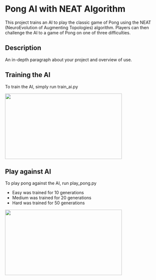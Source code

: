 # Pong AI with NEAT Algorithm

This project trains an AI to play the classic game of Pong using the NEAT (NeuroEvolution of Augmenting Topologies) algorithm. Players can then challenge the AI to a game of Pong on one of three difficulties.

## Description

An in-depth paragraph about your project and overview of use.

## Training the AI

To train the AI, simply run train_ai.py

<img src="PongTrain.gif" width="384" height="216"/>


## Play against AI

To play pong against the AI, run play_pong.py 
- Easy was trained for 10 generations
- Medium was trained for 20 generations
- Hard was trained for 50 generations

<img src="PongGame.gif" width="384" height="216"/>
